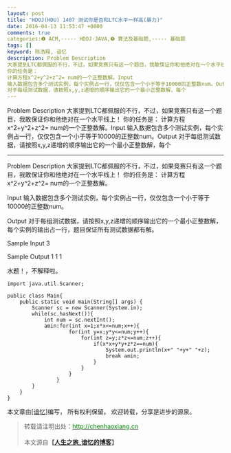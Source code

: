 ```yaml
---
layout: post
title: "HDOJ(HDU) 1407 测试你是否和LTC水平一样高(暴力)"
date: 2016-04-13 11:53:47 +0800
comments: true
categories:❶ ACM,----- HDOJ-JAVA,❺ 算法及基础题,----- 基础题
tags: []
keyword: 陈浩翔, 谙忆
description: Problem Description 
大家提到LTC都佩服的不行，不过，如果竞赛只有这一个题目，我敢保证你和他绝对在一个水平线上！ 
你的任务是： 
计算方程x^2+y^2+z^2= num的一个正整数解。Input 
输入数据包含多个测试实例，每个实例占一行，仅仅包含一个小于等于10000的正整数num。Output 
对于每组测试数据，请按照x,y,z递增的顺序输出它的一个最小正整数解，每个 
---
```



Problem Description 
大家提到LTC都佩服的不行，不过，如果竞赛只有这一个题目，我敢保证你和他绝对在一个水平线上！ 
你的任务是： 
计算方程x^2+y^2+z^2= num的一个正整数解。Input 
输入数据包含多个测试实例，每个实例占一行，仅仅包含一个小于等于10000的正整数num。Output 
对于每组测试数据，请按照x,y,z递增的顺序输出它的一个最小正整数解，每个
<!-- more -->
----------

Problem Description
大家提到LTC都佩服的不行，不过，如果竞赛只有这一个题目，我敢保证你和他绝对在一个水平线上！
你的任务是：
计算方程x^2+y^2+z^2= num的一个正整数解。

 

Input
输入数据包含多个测试实例，每个实例占一行，仅仅包含一个小于等于10000的正整数num。

 

Output
对于每组测试数据，请按照x,y,z递增的顺序输出它的一个最小正整数解，每个实例的输出占一行，题目保证所有测试数据都有解。

 

Sample Input
3
 

Sample Output
1 1 1

水题！，不解释啦。


```
import java.util.Scanner;

public class Main{
	public static void main(String[] args) {
		Scanner sc = new Scanner(System.in);
		while(sc.hasNext()){
			int num = sc.nextInt();
			amin:for(int x=1;x*x<=num;x++){
					for(int y=x;y*y<=num;y++){
						for(int z=y;z*z<=num;z++){
							if(x*x+y*y+z*z==num){
								System.out.println(x+" "+y+" "+z);
								break amin;
							}
						}
					}
				}
		}
	}
}

```

本文章由<a href="http://chenhaoxiang.cn/">[谙忆]</a>编写， 所有权利保留。 
欢迎转载，分享是进步的源泉。
<blockquote cite='陈浩翔'>
<p background-color='#D3D3D3'>转载请注明出处：<a href='http://chenhaoxiang.cn'><font color="green">http://chenhaoxiang.cn</font></a><br><br>
本文源自<strong>【<a href='http://chenhaoxiang.cn' target='_blank'>人生之旅_谙忆的博客</a>】</strong></p>
</blockquote>
